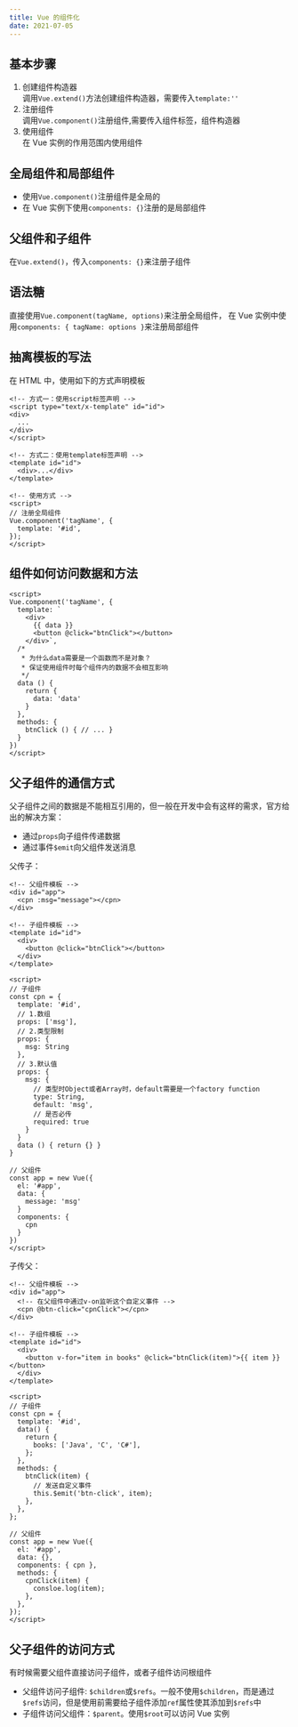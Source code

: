 ```yaml
---
title: Vue 的组件化
date: 2021-07-05
---
```


## 基本步骤

1. 创建组件构造器  
   调用`Vue.extend()`方法创建组件构造器，需要传入`template:''`
2. 注册组件  
   调用`Vue.component()`注册组件,需要传入组件标签，组件构造器
3. 使用组件  
   在 Vue 实例的作用范围内使用组件

## 全局组件和局部组件

- 使用`Vue.component()`注册组件是全局的
- 在 Vue 实例下使用`components: {}`注册的是局部组件

## 父组件和子组件

在`Vue.extend()`，传入`components: {}`来注册子组件

## 语法糖

直接使用`Vue.component(tagName, options)`来注册全局组件，
在 Vue 实例中使用`components: { tagName: options }`来注册局部组件

## 抽离模板的写法

在 HTML 中，使用如下的方式声明模板

```vue
<!-- 方式一：使用script标签声明 -->
<script type="text/x-template" id="id">
<div>
  ...
</div>
</script>

<!-- 方式二：使用template标签声明 -->
<template id="id">
  <div>...</div>
</template>

<!-- 使用方式 -->
<script>
// 注册全局组件
Vue.component('tagName', {
  template: '#id',
});
</script>
```

## 组件如何访问数据和方法

```vue
<script>
Vue.component('tagName', {
  template: `
    <div>
      {{ data }}
      <button @click="btnClick"></button>
    </div>`,
  /*
   * 为什么data需要是一个函数而不是对象？
   * 保证使用组件时每个组件内的数据不会相互影响
   */
  data () {
    return {
      data: 'data'
    }
  },
  methods: {
    btnClick () { // ... }
  }
})
</script>
```

## 父子组件的通信方式

父子组件之间的数据是不能相互引用的，但一般在开发中会有这样的需求，官方给出的解决方案：

- 通过`props`向子组件传递数据
- 通过事件`$emit`向父组件发送消息

父传子：

```vue
<!-- 父组件模板 -->
<div id="app">
  <cpn :msg="message"></cpn>
</div>

<!-- 子组件模板 -->
<template id="id">
  <div>
    <button @click="btnClick"></button>
  </div>
</template>

<script>
// 子组件
const cpn = {
  template: '#id',
  // 1.数组
  props: ['msg'],
  // 2.类型限制
  props: {
    msg: String
  },
  // 3.默认值
  props: {
    msg: {
      // 类型时Object或者Array时，default需要是一个factory function
      type: String,
      default: 'msg',
      // 是否必传
      required: true
    }
  }
  data () { return {} }
}

// 父组件
const app = new Vue({
  el: '#app',
  data: {
    message: 'msg'
  }
  components: {
    cpn
  }
})
</script>
```

子传父：

```vue
<!-- 父组件模板 -->
<div id="app">
  <!-- 在父组件中通过v-on监听这个自定义事件 -->
  <cpn @btn-click="cpnClick"></cpn>
</div>

<!-- 子组件模板 -->
<template id="id">
  <div>
    <button v-for="item in books" @click="btnClick(item)">{{ item }}</button>
  </div>
</template>

<script>
// 子组件
const cpn = {
  template: '#id',
  data() {
    return {
      books: ['Java', 'C', 'C#'],
    };
  },
  methods: {
    btnClick(item) {
      // 发送自定义事件
      this.$emit('btn-click', item);
    },
  },
};

// 父组件
const app = new Vue({
  el: '#app',
  data: {},
  components: { cpn },
  methods: {
    cpnClick(item) {
      consloe.log(item);
    },
  },
});
</script>
```

## 父子组件的访问方式

有时候需要父组件直接访问子组件，或者子组件访问根组件

- 父组件访问子组件: `$children`或`$refs`。一般不使用`$children`，而是通过`$refs`访问，但是使用前需要给子组件添加`ref`属性使其添加到`$refs`中
- 子组件访问父组件：`$parent`。使用`$root`可以访问 Vue 实例
